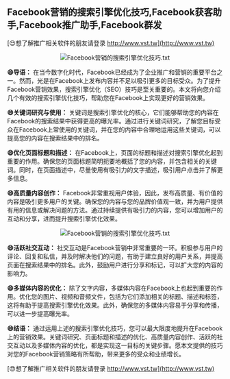 ## **Facebook营销的搜索引擎优化技巧,Facebook获客助手,Facebook推广助手,Facebook群发**

[😍想了解推广相关软件的朋友请登录 http://www.vst.tw](http://www.vst.tw)

 <center><img src="https://vst.tw/MP4/tuiguang/png/5.png" alt="Facebook营销的搜索引擎优化技巧.txt"></center>

**😄导语：**
在当今数字化时代，Facebook已经成为了企业推广和营销的重要平台之一。然而，光是在Facebook上发布内容并不足以吸引更多的目标受众。为了提升Facebook营销效果，搜索引擎优化（SEO）技巧是至关重要的。本文将向您介绍几个有效的搜索引擎优化技巧，帮助您在Facebook上实现更好的营销效果。

**😄关键词研究与使用：**
关键词是搜索引擎优化的核心，它们能够帮助您的内容在Facebook的搜索结果中获得更高的曝光率。通过进行关键词研究，了解您目标受众在Facebook上常使用的关键词，并在您的内容中合理地运用这些关键词，可以提高您的内容在搜索结果中的排名。

**😄优化页面标题和描述：**
在Facebook上，页面的标题和描述对搜索引擎优化起到重要的作用。确保您的页面标题简明扼要地概括了您的内容，并包含相关的关键词。同时，在页面描述中，尽量使用有吸引力的文字描述，吸引用户点击并了解更多信息。

**😄高质量内容创作：**
Facebook非常重视用户体验，因此，发布高质量、有价值的内容是吸引更多用户的关键。确保您的内容与您的品牌价值观一致，并为用户提供有用的信息或解决问题的方法。通过持续提供有吸引力的内容，您可以增加用户的互动和分享，进而提升搜索引擎优化效果。

 <center><img src="https://vst.tw/MP4/tuiguang/png/5.png" alt="Facebook营销的搜索引擎优化技巧.txt"></center>

**😄活跃社交互动：**
社交互动是Facebook营销中非常重要的一环。积极参与用户的评论、回复和私信，并及时解决他们的问题，有助于建立良好的用户关系，并提高页面在搜索结果中的排名。此外，鼓励用户进行分享和标记，可以扩大您的内容的影响力。

**😄多媒体内容的优化：**
除了文字内容，多媒体内容在Facebook上也起到重要的作用。优化您的图片、视频和音频文件，包括为它们添加相关的标题、描述和标签，这将有助于提高搜索引擎优化效果。此外，确保您的多媒体内容易于分享和传播，可以进一步提高曝光率。

**😄结语：**
通过运用上述的搜索引擎优化技巧，您可以最大限度地提升在Facebook上的营销效果。关键词研究、页面标题和描述的优化、高质量内容创作、活跃的社交互动以及多媒体内容的优化，都是实现这一目标的关键步骤。愿本文提供的技巧对您的Facebook营销策略有所帮助，带来更多的受众和业绩增长。

[😍想了解推广相关软件的朋友请登录 http://www.vst.tw](http://www.vst.tw)



